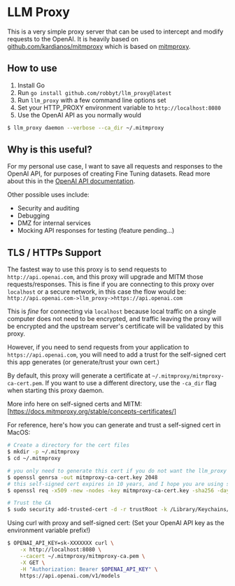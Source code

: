 # LLM Proxy
This is a very simple proxy server that can be used to intercept and modify requests to the OpenAI.
It is heavily based on [github.com/kardianos/mitmproxy](kardianos/mitmproxy) which is based on
[mitmproxy](https://mitmproxy.org/).

## How to use

1. Install Go
2. Run `go install github.com/robbyt/llm_proxy@latest`
3. Run `llm_proxy` with a few command line options set
4. Set your HTTP_PROXY environment variable to `http://localhost:8080`
5. Use the OpenAI API as you normally would
    
```bash
$ llm_proxy daemon --verbose --ca_dir ~/.mitmproxy
```

## Why is this useful?

For my personal use case, I want to save all requests and responses to the OpenAI API, for purposes
of creating Fine Tuning datasets. Read more about this in the
[OpenAI API documentation](https://platform.openai.com/docs/api-reference/fine-tuning/).

Other possible uses include:
* Security and auditing
* Debugging
* DMZ for internal services
* Mocking API responses for testing (feature pending...)

## TLS / HTTPs Support

The fastest way to use this proxy is to send requests to `http://api.openai.com`, and this proxy
will upgrade and MITM those requests/responses. This is fine if you are connecting to this proxy
over  `localhost` or a secure network, in this case the flow would be: 
`http://api.openai.com->llm_proxy->https://api.openai.com`

This is *fine* for connecting via `localhost` because local traffic on a single computer does not
need to be encrypted, and traffic leaving the proxy will be encrypted and the upstream server's
certificate will be validated by this proxy.

However, if you need to send requests from your application to `https://api.openai.com`, you will
need to add a trust for the self-signed cert this app generates (or generate/trust your own cert.)

By default, this proxy will generate a certificate at `~/.mitmproxy/mitmproxy-ca-cert.pem`.
If you want to use a different directory, use the `-ca_dir` flag when starting this proxy daemon.

More info here on self-signed certs and MITM:
[https://docs.mitmproxy.org/stable/concepts-certificates/]


For reference, here's how you can generate and trust a self-signed cert in MacOS:
```bash
# Create a directory for the cert files
$ mkdir -p ~/.mitmproxy
$ cd ~/.mitmproxy

# you only need to generate this cert if you do not want the llm_proxy to generate it for you
$ openssl genrsa -out mitmproxy-ca-cert.key 2048
# this self-signed cert expires in 10 years, and I hope you are using something else by that point
$ openssl req -x509 -new -nodes -key mitmproxy-ca-cert.key -sha256 -days 3650 -out mitmproxy-ca-cert.pem

# Trust the CA
$ sudo security add-trusted-cert -d -r trustRoot -k /Library/Keychains/System.keychain mitmproxy-ca-cert.pem
```

Using curl with proxy and self-signed cert: 
(Set your OpenAI API key as the environment variable prefix!)
```bash
$ OPENAI_API_KEY=sk-XXXXXXX curl \
    -x http://localhost:8080 \
    --cacert ~/.mitmproxy/mitmproxy-ca.pem \
    -X GET \
    -H "Authorization: Bearer $OPENAI_API_KEY" \
    https://api.openai.com/v1/models
```